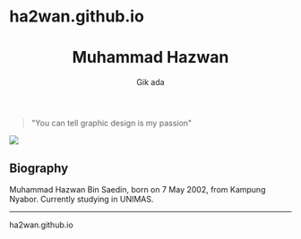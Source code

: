 # ha2wan.github.io
<html>
<head>

</head>
<header class="header">
  <h1 class="title">Muhammad Hazwan</h1>
  <p class="description">Gik ada </p>
</header>
<section class="tribute">
  <blockquote>
    "You can tell graphic design is my passion"
  </blockquote>
  <img src="ITS.png" />
</section>

<section class="bio">
  <h2>Biography</h2>
  <p>
    Muhammad Hazwan Bin Saedin, born on 7 May 2002, from Kampung Nyabor. Currently studying in UNIMAS.
  </p>
  <hr />
</section>

ha2wan.github.io